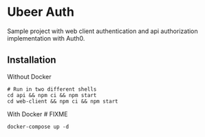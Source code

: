 # Ubeer Auth

Sample project with web client authentication and api authorization implementation with Auth0.

## Installation

Without Docker

```shell
# Run in two different shells
cd api && npm ci && npm start
cd web-client && npm ci && npm start
```

With Docker # FIXME

```shell
docker-compose up -d
```
